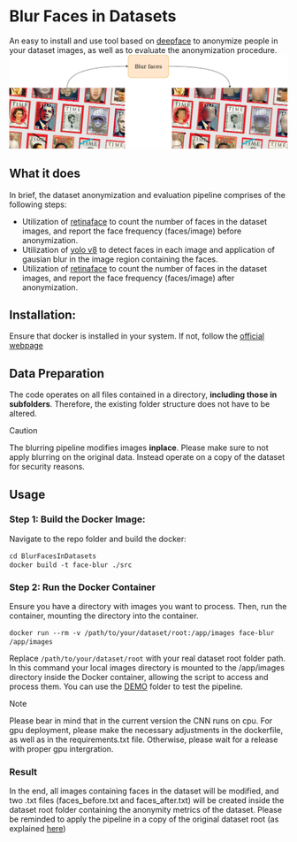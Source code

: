 # Blur Faces in Datasets
An easy to install and use tool based on [deepface](https://github.com/serengil/deepface) to anonymize people in your dataset images, as well as to evaluate the anonymization procedure.
<kbd>
![Example of applying the blurring pipeline in a collection of Times Person of the Year magazines.](/example_imgs/BlurFaces.png)
</kbd>
## What it does
In brief, the dataset anonymization and evaluation pipeline comprises of the following steps:
- Utilization of [retinaface](https://github.com/serengil/retinaface) to count the number of faces in the dataset images, and report the face frequency (faces/image) before anonymization.
- Utilization of [yolo v8](https://github.com/ultralytics/ultralytics) to detect faces in each image and application of gausian blur in the image region containing the faces.
- Utilization of [retinaface](https://github.com/serengil/retinaface) to count the number of faces in the dataset images, and report the face frequency (faces/image) after anonymization.
## Installation:
Ensure that docker is installed in your system. If not, follow the [official webpage](https://docs.docker.com/engine/install/)

## Data Preparation
The code operates on all files contained in a directory, **including those in subfolders**. Therefore, the existing folder structure does not have to be altered.
>[!CAUTION]
>The blurring pipeline modifies images **inplace**. Please make sure to not apply blurring on the original data. Instead operate on a copy of the dataset for security reasons.

## Usage
### Step 1: Build the Docker Image:
Navigate to the repo folder and build the docker:
```
cd BlurFacesInDatasets
docker build -t face-blur ./src
```
### Step 2: Run the Docker Container
Ensure you have a directory with images you want to process. Then, run the container, mounting the directory into the container.
```
docker run --rm -v /path/to/your/dataset/root:/app/images face-blur /app/images
```
Replace `/path/to/your/dataset/root` with your real dataset root folder path.
In this command your local images directory is mounted to the /app/images directory inside the Docker container, allowing the script to access and process them.
You can use the [DEMO](DEMO/) folder to test the pipeline.

>[!Note]
>Please bear in mind that in the current version the CNN runs on cpu. For gpu deployment, please make the necessary adjustments in the dockerfile, as well as in the requirements.txt file. Otherwise, please wait for a release with proper gpu intergration.

### Result
In the end, all images containing faces in the dataset will be modified, and two .txt files (faces_before.txt and faces_after.txt) will be created inside the dataset root folder containing the anonymity metrics of the dataset. Please be reminded to apply the pipeline in a copy of the original dataset root (as explained [here](#data-preparation))

